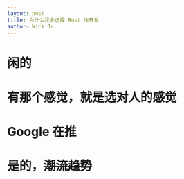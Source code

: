 ```yaml
---
layout: post
title: 为什么我会选择 Rust 作开发
author: Wick Jr.
---
```


# 闲的

# 有那个感觉，就是选对人的感觉

# Google 在推

# 是的，<del>潮流趋势</del>
